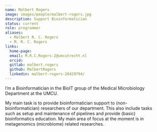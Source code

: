 ```yaml
---
name: Malbert Rogers
image: images/people/malbert-rogers.jpg
description: Support Bioinformatician
status: current
role: programmer
aliases: 
  - Malbert R. C. Rogers
  - M. R. C. Rogers
links:
  home-page:
  email: M.R.C.Rogers-2@umcutrecht.nl
  orcid:
  gitlab: malbert.rogers
  github: MalbertRogers 
  linkedin: malbert-rogers-20429794/
---
```


I’m a Bioinformatician in the BioIT group of the Medical Microbiology Department at the UMCU.

My main task is to provide bioinformatician support to (non-bioinformatician) researchers of our department. This also include tasks such as setup and maintenance of pipelines and provide (basic) bioinformatics education. My main area of focus at the moment is in metagenomics (microbiome) related researches. 
